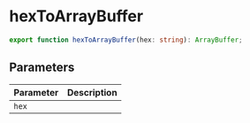<!--
 * @Author: luhaifeng666 youzui@hotmail.com
 * @Date: 2022-06-28 16:14:28
 * @LastEditors: luhaifeng666
 * @LastEditTime: 2022-06-28 16:14:33
 * @Description: 
-->
# hexToArrayBuffer

```ts
export function hexToArrayBuffer(hex: string): ArrayBuffer;
```

## Parameters

| Parameter | Description |
|-----------|-------------|
| `hex` | |